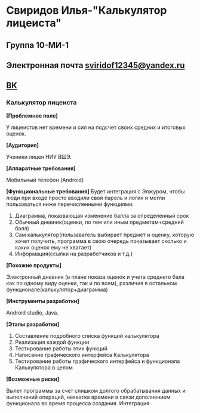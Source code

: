 # Свиридов Илья-"Калькулятор лицеиста"
## Группа 10-МИ-1
## Электронная почта sviridof12345@yandex.ru
## [ВК](https://vk.com/genjimainlol)

### Калькулятор лицеиста

**[Проблемное поле]**

У лицеистов нет времени и сил на подсчет своих средних и итоговых оценок.

**[Аудитория]**

Ученики лицея НИУ ВШЭ.

**[Аппаратные требования]**

Мобильный телефон (Android)

**[Функциональные требования]**
Будет интеграция с Элжуром, чтобы люди при входе просто вводили свой пароль и логин и могли пользоваться ниже перечисленными функциями.
1. Диаграмма, показвающая изменение балла за определенный срок
2. Обычный дневник(оценки, по тем или иным предметам+средний балл)
3. Сам калькулятор(пользаватель выбирает предмет и оценку, которую хочет получить, программа в свою очередь показывает сколько и каких оценок ему не хватает)
4. Информация(ссылки на разработчиков и т.д.)

**[Похожие продукты]**

Электронный дневник (в плане показа оценок и учета среднего бала как по одному виду оценки, так и по всем), различия в остальном функционале(калькулятор+диаграмма)

**[Инструменты разработки]**

Android studio, Java.

**[Этапы разработки]**

1. Составление подробного списка функций калькулятора
2. Реализация каждой функции
3. Тестирование работы этих функций
4. Написание графического интерфейса Калькулятора
5. Тестирование работы графического интерфейса и функционала Калькулятора в целом

**[Возможные риски]**

Вылет программы за счет слишком долгого обрабатывания данных и выполнений операций, нехватка времени в связи дополнением функционала во время процесса создания. Интеграция.

